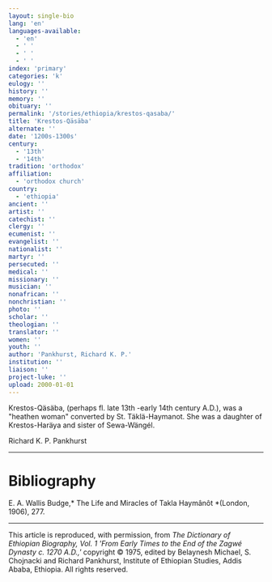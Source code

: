 ```yaml
---
layout: single-bio
lang: 'en'
languages-available:
  - 'en'
  - ' '
  - ' '
  - ' '
index: 'primary'
categories: 'k'
eulogy: ''
history: ''
memory: ''
obituary: ''
permalink: '/stories/ethiopia/krestos-qasaba/'
title: 'Krestos-Qäsäba'
alternate: ''
date: '1200s-1300s'
century:
  - '13th'
  - '14th'
tradition: 'orthodox'
affiliation:
  - 'orthodox church'
country:
  - 'ethiopia'
ancient: ''
artist: ''
catechist: ''
clergy: ''
ecumenist: ''
evangelist: ''
nationalist: ''
martyr: ''
persecuted: ''
medical: ''
missionary: ''
musician: ''
nonafrican: ''
nonchristian: ''
photo: ''
scholar: ''
theologian: ''
translator: ''
women: ''
youth: ''
author: 'Pankhurst, Richard K. P.'
institution: ''
liaison: ''
project-luke: ''
upload: 2000-01-01
---
```



Krestos-Q&auml;s&auml;ba, (perhaps fl. late 13th -early 14th century A.D.), was a "heathen woman" converted by St. Täklä-Haymanot. She was a daughter of Krestos-Har&auml;ya and sister of Sewa-W&auml;ng&eacute;l.

Richard K. P. Pankhurst

---

# Bibliography

E. A. Wallis Budge,* The Life and Miracles of Takla Haymânôt *(London, 1906), 277.

---

This article is reproduced, with permission, from *The Dictionary of Ethiopian Biography, Vol. 1 'From Early Times to the End of the Zagwé Dynasty c. 1270 A.D.,'* copyright &copy; 1975, edited by Belaynesh Michael, S. Chojnacki and Richard Pankhurst, Institute of Ethiopian Studies, Addis Ababa, Ethiopia.  All rights reserved.